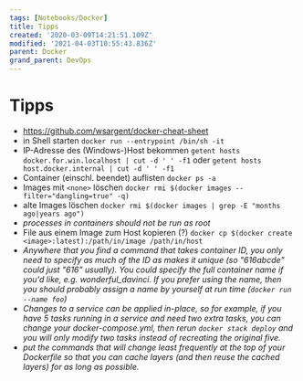 ```yaml
---
tags: [Notebooks/Docker]
title: Tipps
created: '2020-03-09T14:21:51.109Z'
modified: '2021-04-03T10:55:43.836Z'
parent: Docker
grand_parent: DevOps
---
```


# Tipps
- <https://github.com/wsargent/docker-cheat-sheet>
- in Shell starten
  `docker run --entrypoint /bin/sh -it`
- IP-Adresse des (Windows-)Host bekommen
  `getent hosts docker.for.win.localhost | cut -d ' ' -f1`
  oder
  `getent hosts host.docker.internal | cut -d ' ' -f1`
- Container (einschl. beendet) auflisten
  `docker ps -a`
- Images mit `<none>` löschen
  `docker rmi $(docker images --filter="dangling=true" -q)`
- alte Images löschen
  `docker rmi $(docker images | grep -E "months ago|years ago")`
- *processes in containers should not be run as root*
- File aus einem Image zum Host kopieren (?)
  `docker cp $(docker create <image>:latest):/path/in/image /path/in/host`
- *Anywhere that you find a command that takes container ID, you only need to specify as much of the ID as makes it unique (so "616abcde" could just "616" usually). You could specify the full container name if you'd like, e.g. wonderful_davinci. If you prefer using the name, then you should probably assign a name by yourself at run time (`docker run --name foo`)*
- *Changes to a service can be applied in-place, so for example, if you have 5 tasks running in a service and need two extra tasks, you can change your docker-compose.yml, then rerun `docker stack deploy` and you will only modify two tasks instead of recreating the original five.*
- *put the commands that will change least frequently at the top of your Dockerfile so that you can cache layers (and then reuse the cached layers) for as long as possible.*

